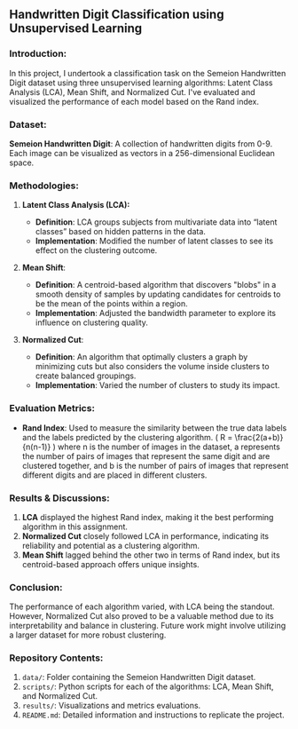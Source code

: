 ## **Handwritten Digit Classification using Unsupervised Learning**

### **Introduction:**
In this project, I undertook a classification task on the Semeion Handwritten Digit dataset using three unsupervised learning algorithms: Latent Class Analysis (LCA), Mean Shift, and Normalized Cut. I've evaluated and visualized the performance of each model based on the Rand index.

### **Dataset:**
**Semeion Handwritten Digit**: A collection of handwritten digits from 0-9. Each image can be visualized as vectors in a 256-dimensional Euclidean space.

### **Methodologies:**

1. **Latent Class Analysis (LCA):**
   - **Definition**: LCA groups subjects from multivariate data into “latent classes” based on hidden patterns in the data.
   - **Implementation**: Modified the number of latent classes to see its effect on the clustering outcome.
   
2. **Mean Shift**:
   - **Definition**: A centroid-based algorithm that discovers "blobs" in a smooth density of samples by updating candidates for centroids to be the mean of the points within a region.
   - **Implementation**: Adjusted the bandwidth parameter to explore its influence on clustering quality.
   
3. **Normalized Cut**:
   - **Definition**: An algorithm that optimally clusters a graph by minimizing cuts but also considers the volume inside clusters to create balanced groupings.
   - **Implementation**: Varied the number of clusters to study its impact.

### **Evaluation Metrics:**

- **Rand Index**: Used to measure the similarity between the true data labels and the labels predicted by the clustering algorithm.
  \( R = \frac{2(a+b)}{n(n-1)} \)
  where n is the number of images in the dataset, a represents the number of pairs of images that represent the same digit and are clustered together, and b is the number of pairs of images that represent different digits and are placed in different clusters.

### **Results & Discussions**:
1. **LCA** displayed the highest Rand index, making it the best performing algorithm in this assignment.
2. **Normalized Cut** closely followed LCA in performance, indicating its reliability and potential as a clustering algorithm.
3. **Mean Shift** lagged behind the other two in terms of Rand index, but its centroid-based approach offers unique insights.

### **Conclusion**:
The performance of each algorithm varied, with LCA being the standout. However, Normalized Cut also proved to be a valuable method due to its interpretability and balance in clustering. Future work might involve utilizing a larger dataset for more robust clustering.

### **Repository Contents**:
1. `data/`: Folder containing the Semeion Handwritten Digit dataset.
2. `scripts/`: Python scripts for each of the algorithms: LCA, Mean Shift, and Normalized Cut.
3. `results/`: Visualizations and metrics evaluations.
4. `README.md`: Detailed information and instructions to replicate the project.
